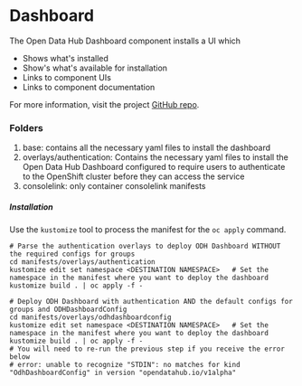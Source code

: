 # Dashboard

The Open Data Hub Dashboard component installs a UI which 

- Shows what's installed
- Show's what's available for installation
- Links to component UIs
- Links to component documentation

For more information, visit the project [GitHub repo](https://github.com/opendatahub-io/odh-dashboard).

### Folders
1. base: contains all the necessary yaml files to install the dashboard
2. overlays/authentication: Contains the necessary yaml files to install the
   Open Data Hub Dashboard configured to require users to authenticate to the
   OpenShift cluster before they can access the service
3. consolelink: only container consolelink manifests

##### Installation
Use the `kustomize` tool to process the manifest for the `oc apply` command.

```
# Parse the authentication overlays to deploy ODH Dashboard WITHOUT the required configs for groups
cd manifests/overlays/authentication
kustomize edit set namespace <DESTINATION NAMESPACE>   # Set the namespace in the manifest where you want to deploy the dashboard
kustomize build . | oc apply -f -
```

```
# Deploy ODH Dashboard with authentication AND the default configs for groups and ODHDashboardConfig
cd manifests/overlays/odhdashboardconfig
kustomize edit set namespace <DESTINATION NAMESPACE>   # Set the namespace in the manifest where you want to deploy the dashboard
kustomize build . | oc apply -f -
# You will need to re-run the previous step if you receive the error below
# error: unable to recognize "STDIN": no matches for kind "OdhDashboardConfig" in version "opendatahub.io/v1alpha"
```
